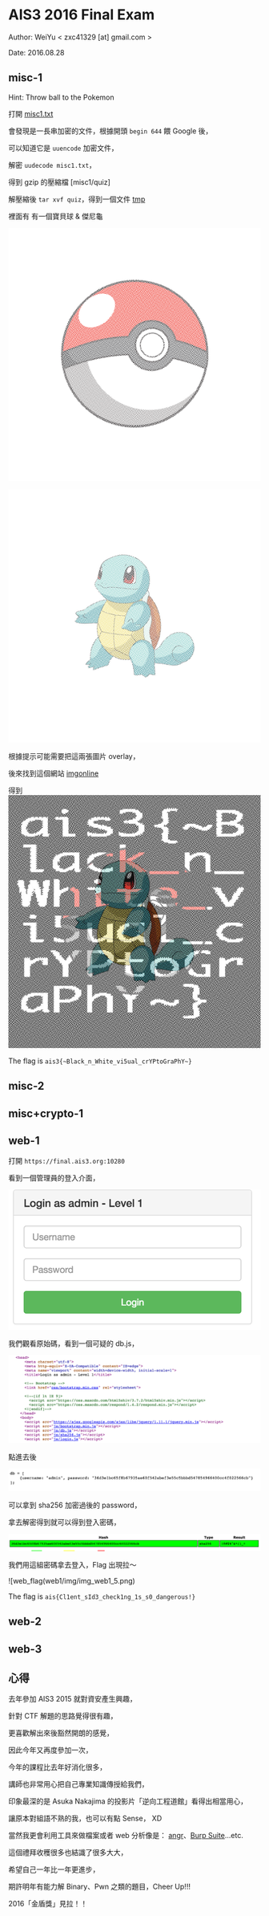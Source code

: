 # AIS3 2016 Final Exam

Author: WeiYu < zxc41329 [at] gmail.com >

Date: 2016.08.28

## misc-1

Hint: Throw ball to the Pokemon

打開 [misc1.txt](misc1/misc1.txt)

會發現是一長串加密的文件，根據開頭 `begin 644` 餵 Google 後，

可以知道它是 `uuencode` 加密文件，

解密 `uudecode misc1.txt`，

得到 gzip 的壓縮檔 [misc1/quiz]

解壓縮後 `tar xvf quiz`，得到一個文件 [tmp](misc1/tmp)

裡面有 有一個寶貝球 & 傑尼龜 

![pub_ball](misc1/tmp/pub_ball.png)

![bub_mon](misc1/tmp/pub_mon.png)

根據提示可能需要把這兩張圖片 overlay，

後來找到這個網站 [imgonline](http://www.imgonline.com.ua/eng/impose-picture-on-another-picture.php)

得到 ![answer](misc1/img/answer.jpg)

The flag is `ais3{~Black_n_White_vi5ual_crYPtoGraPhY~}`

## misc-2

## misc+crypto-1

## web-1

打開 `https://final.ais3.org:10280`

看到一個管理員的登入介面，

![login](web1/img/img_web1_1.png)

我們觀看原始碼，看到一個可疑的 db.js，

![source_login](web1/img/img_web1_2.png)

點進去後

![sourece_db](web1/img/img_web1_3.png)

可以拿到 sha256 加密過後的 password，

拿去解密得到就可以得到登入密碼，

![password](web1/img/img_web1_4.png)

我們用這組密碼拿去登入，Flag 出現拉～

![web_flag(web1/img/img_web1_5.png)

The flag is `ais{Cl1ent_sId3_check1ng_1s_s0_dangerous!}`
 



## web-2

## web-3

## 心得

去年參加 AIS3 2015 就對資安產生興趣，

針對 CTF 解題的思路覺得很有趣，

更喜歡解出來後豁然開朗的感覺，

因此今年又再度參加一次，

今年的課程比去年好消化很多，

講師也非常用心把自己專業知識傳授給我們，

印象最深的是 Asuka Nakajima 的投影片「逆向工程道館」看得出相當用心，

讓原本對組語不熟的我，也可以有點 Sense， XD

當然我更會利用工具來做檔案或者 web 分析像是： [angr](https://github.com/angr)、[Burp Suite](https://portswigger.net/burp/)...etc.

這個禮拜收穫很多也結識了很多大大，

希望自己一年比一年更進步，

期許明年有能力解 Binary、Pwn 之類的題目，Cheer Up!!!

2016「金盾獎」見拉！！ 
